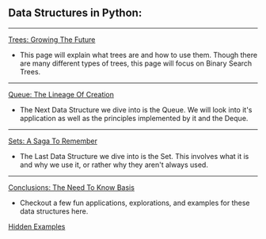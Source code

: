 ## **Data Structures in Python:**
__________________________________________________

[Trees: Growing The Future](1-topic.md)

  - This page will explain what trees are and how to use them. Though there are many different types of trees, this page will focus on Binary Search Trees.

__________________________________________________

[Queue: The Lineage Of Creation](2-topic.md)

  - The Next Data Structure we dive into is the Queue. We will look into it's application as well as the principles implemented by it and the Deque.

__________________________________________________

[Sets: A Saga To Remember](3-topic.md)

  - The Last Data Structure we dive into is the Set. This involves what it is and why we use it, or rather why they aren't always used.

__________________________________________________

[Conclusions: The Need To Know Basis](4-conclusion.md)

  - Checkout a few fun applications, explorations, and examples for these data structures here.



[Hidden Examples]()